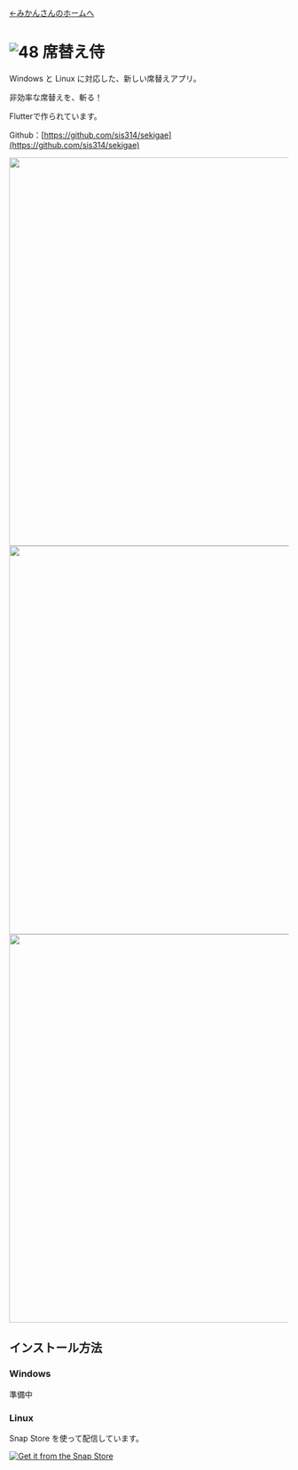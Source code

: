 [←みかんさんのホームへ](index.md)

# ![48](https://user-images.githubusercontent.com/81346541/225465792-f21d773c-0ab5-4c11-8132-5e3a3f1e5b06.png) 席替え侍

Windows と Linux に対応した、新しい席替えアプリ。

非効率な席替えを、斬る！

Flutterで作られています。

Github：[https://github.com/sis314/sekigae](https://github.com/sis314/sekigae)

<img src="https://user-images.githubusercontent.com/81346541/227773343-8c18b143-3b98-4b76-91e0-096c5655466f.png" width="700">
<img src="https://user-images.githubusercontent.com/81346541/227773339-94f05767-a137-4c15-bb21-0d2a08dbfe7d.png" width="700">
<img src="https://user-images.githubusercontent.com/81346541/227773337-f5c6f167-6baf-498f-87a7-160e1da494dd.png" width="700">

## インストール方法
### Windows
準備中
### Linux
Snap Store を使って配信しています。

[![Get it from the Snap Store](https://snapcraft.io/static/images/badges/en/snap-store-black.svg)](https://snapcraft.io/sekigae)
